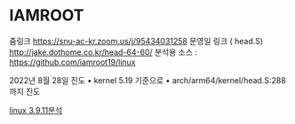 #  IAMROOT



줌링크  https://snu-ac-kr.zoom.us/j/95434031258
문영일 링크 ( head.S) http://jake.dothome.co.kr/head-64-60/
분석용 소스 :  https://github.com/iamroot19/linux

2022년 8월 28일 진도
•  kernel 5.19 기준으로
• arch/arm64/kernel/head.S:288 까지 진도 

[linux 3.9.11분석](http://www.iamroot.org/ldocs/linux.html)

